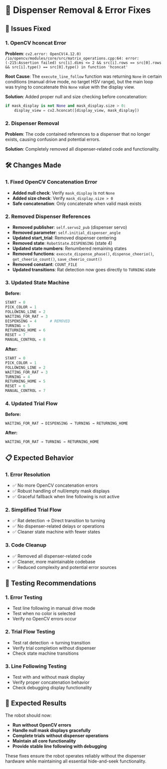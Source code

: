 # 🔧 Dispenser Removal & Error Fixes

## 🎯 **Issues Fixed**

### **1. OpenCV hconcat Error**
**Problem**: `cv2.error: OpenCV(4.12.0) /io/opencv/modules/core/src/matrix_operations.cpp:64: error: (-215:Assertion failed) src[i].dims <= 2 && src[i].rows == src[0].rows && src[i].type() == src[0].type() in function 'hconcat'`

**Root Cause**: The `execute_line_follow` function was returning `None` in certain conditions (manual drive mode, no target HSV range), but the main loop was trying to concatenate this `None` value with the display view.

**Solution**: Added proper null and size checking before concatenation:
```python
if mask_display is not None and mask_display.size > 0:
    display_view = cv2.hconcat([display_view, mask_display])
```

### **2. Dispenser Removal**
**Problem**: The code contained references to a dispenser that no longer exists, causing confusion and potential errors.

**Solution**: Completely removed all dispenser-related code and functionality.

## 🛠️ **Changes Made**

### **1. Fixed OpenCV Concatenation Error**
- **Added null check**: Verify `mask_display` is not `None`
- **Added size check**: Verify `mask_display.size > 0`
- **Safe concatenation**: Only concatenate when valid mask exists

### **2. Removed Dispenser References**
- **Removed publisher**: `self.servo2_pub` (dispenser servo)
- **Removed parameter**: `self.initial_dispenser_angle`
- **Updated start_trial**: Removed dispenser centering
- **Removed state**: `RobotState.DISPENSING` (state 4)
- **Updated state numbers**: Renumbered remaining states
- **Removed functions**: `execute_dispense_phase()`, `dispense_cheerio()`, `get_cheerio_count()`, `save_cheerio_count()`
- **Removed constant**: `COUNT_FILE`
- **Updated transitions**: Rat detection now goes directly to `TURNING` state

### **3. Updated State Machine**
**Before:**
```python
START = 0
PICK_COLOR = 1
FOLLOWING_LINE = 2
WAITING_FOR_RAT = 3
DISPENSING = 4      # REMOVED
TURNING = 5
RETURNING_HOME = 6
RESET = 7
MANUAL_CONTROL = 8
```

**After:**
```python
START = 0
PICK_COLOR = 1
FOLLOWING_LINE = 2
WAITING_FOR_RAT = 3
TURNING = 4
RETURNING_HOME = 5
RESET = 6
MANUAL_CONTROL = 7
```

### **4. Updated Trial Flow**
**Before:**
```
WAITING_FOR_RAT → DISPENSING → TURNING → RETURNING_HOME
```

**After:**
```
WAITING_FOR_RAT → TURNING → RETURNING_HOME
```

## 📋 **Expected Behavior**

### **1. Error Resolution**
- ✅ No more OpenCV concatenation errors
- ✅ Robust handling of null/empty mask displays
- ✅ Graceful fallback when line following is not active

### **2. Simplified Trial Flow**
- ✅ Rat detection → Direct transition to turning
- ✅ No dispenser-related delays or operations
- ✅ Cleaner state machine with fewer states

### **3. Code Cleanup**
- ✅ Removed all dispenser-related code
- ✅ Cleaner, more maintainable codebase
- ✅ Reduced complexity and potential error sources

## 🧪 **Testing Recommendations**

### **1. Error Testing**
- Test line following in manual drive mode
- Test when no color is selected
- Verify no OpenCV errors occur

### **2. Trial Flow Testing**
- Test rat detection → turning transition
- Verify trial completion without dispenser
- Check state machine transitions

### **3. Line Following Testing**
- Test with and without mask display
- Verify proper concatenation behavior
- Check debugging display functionality

## 🎯 **Expected Results**

The robot should now:
- **Run without OpenCV errors**
- **Handle null mask displays gracefully**
- **Complete trials without dispenser operations**
- **Maintain all core functionality**
- **Provide stable line following with debugging**

These fixes ensure the robot operates reliably without the dispenser hardware while maintaining all essential hide-and-seek functionality.
